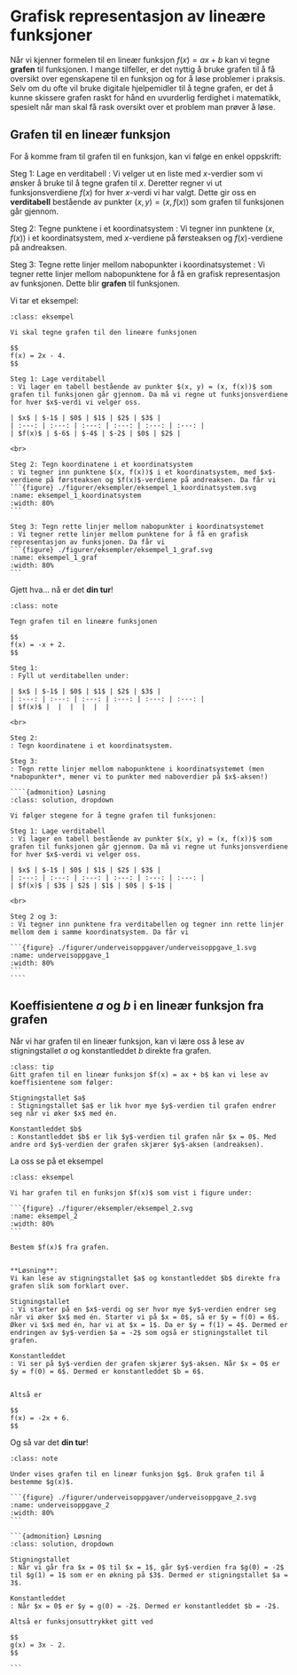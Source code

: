 # Grafisk representasjon av lineære funksjoner

Når vi kjenner formelen til en lineær funksjon $f(x) = ax + b$ kan vi tegne **grafen** til funksjonen. I mange tilfeller, er det nyttig å bruke grafen til å få oversikt over egenskapene til en funksjon og for å løse problemer i praksis. 
Selv om du ofte vil bruke digitale hjelpemidler til å tegne grafen, er det å kunne skissere grafen raskt for hånd en uvurderlig ferdighet i matematikk, spesielt når man skal få rask oversikt over et problem man prøver å løse.

## Grafen til en lineær funksjon
For å komme fram til grafen til en funksjon, kan vi følge en enkel oppskrift:

Steg 1: Lage en verditabell
: Vi velger ut en liste med $x$-verdier som vi ønsker å bruke til å tegne grafen til $x$. Deretter regner vi ut funksjonsverdiene $f(x)$ for hver $x$-verdi vi har valgt. Dette gir oss en **verditabell** bestående av punkter $(x, y) = (x, f(x))$ som grafen til funksjonen går gjennom.

Steg 2: Tegne punktene i et koordinatsystem
: Vi tegner inn punktene $(x, f(x))$ i et koordinatsystem, med $x$-verdiene på førsteaksen og $f(x)$-verdiene på andreaksen.

Steg 3: Tegne rette linjer mellom nabopunkter i koordinatsystemet
: Vi tegner rette linjer mellom nabopunktene for å få en grafisk representasjon av funksjonen. Dette blir **grafen** til funksjonen.


Vi tar et eksempel:

````{admonition} Eksempel 1: Tegne grafen til en lineær funksjon
:class: eksempel

Vi skal tegne grafen til den lineære funksjonen

$$
f(x) = 2x - 4.
$$

Steg 1: Lage verditabell
: Vi lager en tabell bestående av punkter $(x, y) = (x, f(x))$ som grafen til funksjonen går gjennom. Da må vi regne ut funksjonsverdiene for hver $x$-verdi vi velger oss.

| $x$ | $-1$ | $0$ | $1$ | $2$ | $3$ |
| :---: | :---: | :---: | :---: | :---: | :---: |
| $f(x)$ | $-6$ | $-4$ | $-2$ | $0$ | $2$ |

<br>

Steg 2: Tegn koordinatene i et koordinatsystem
: Vi tegner inn punktene $(x, f(x))$ i et koordinatsystem, med $x$-verdiene på førsteaksen og $f(x)$-verdiene på andreaksen. Da får vi
```{figure} ./figurer/eksempler/eksempel_1_koordinatsystem.svg
:name: eksempel_1_koordinatsystem
:width: 80%
```

Steg 3: Tegn rette linjer mellom nabopunkter i koordinatsystemet
: Vi tegner rette linjer mellom punktene for å få en grafisk representasjon av funksjonen. Da får vi
```{figure} ./figurer/eksempler/eksempel_1_graf.svg
:name: eksempel_1_graf
:width: 80%
```
````

Gjett hva... nå er det **din tur**!


`````{admonition} Underveisoppgave 1
:class: note

Tegn grafen til en lineære funksjonen 

$$
f(x) = -x + 2. 
$$

Steg 1:
: Fyll ut verditabellen under:

| $x$ | $-1$ | $0$ | $1$ | $2$ | $3$ |
| :---: | :---: | :---: | :---: | :---: | :---: |
| $f(x)$ |  |  |  |  |  |

<br>

Steg 2: 
: Tegn koordinatene i et koordinatsystem.

Steg 3:
: Tegn rette linjer mellom nabopunktene i koordinatsystemet (men *nabopunkter*, mener vi to punkter med naboverdier på $x$-aksen!)

````{admonition} Løsning
:class: solution, dropdown

Vi følger stegene for å tegne grafen til funksjonen:

Steg 1: Lage verditabell
: Vi lager en tabell bestående av punkter $(x, y) = (x, f(x))$ som grafen til funksjonen går gjennom. Da må vi regne ut funksjonsverdiene for hver $x$-verdi vi velger oss.

| $x$ | $-1$ | $0$ | $1$ | $2$ | $3$ |
| :---: | :---: | :---: | :---: | :---: | :---: |
| $f(x)$ | $3$ | $2$ | $1$ | $0$ | $-1$ |

<br>

Steg 2 og 3:
: Vi tegner inn punktene fra verditabellen og tegner inn rette linjer mellom dem i samme koordinatsystem. Da får vi

```{figure} ./figurer/underveisoppgaver/underveisoppgave_1.svg
:name: underveisoppgave_1
:width: 80%
```
````
`````


## Koeffisientene $a$ og $b$ i en lineær funksjon fra grafen

Når vi har grafen til en lineær funksjon, kan vi lære oss å lese av stigningstallet $a$ og konstantleddet $b$ direkte fra grafen.

```{admonition} Lese av koeffisientene fra grafen til en lineær funksjon
:class: tip
Gitt grafen til en lineær funksjon $f(x) = ax + b$ kan vi lese av koeffisientene som følger:

Stigningstallet $a$
: Stigningstallet $a$ er lik hvor mye $y$-verdien til grafen endrer seg når vi øker $x$ med én. 

Konstantleddet $b$
: Konstantleddet $b$ er lik $y$-verdien til grafen når $x = 0$. Med andre ord $y$-verdien der grafen skjærer $y$-aksen (andreaksen).
```

La oss se på et eksempel


````{admonition} Eksempel 2: lese av koeffisientene til en lineær funksjon fra graf
:class: eksempel

Vi har grafen til en funksjon $f(x)$ som vist i figure under:

```{figure} ./figurer/eksempler/eksempel_2.svg
:name: eksempel_2
:width: 80%
```

Bestem $f(x)$ fra grafen. 


**Løsning**: 
Vi kan lese av stigningstallet $a$ og konstantleddet $b$ direkte fra grafen slik som forklart over.

Stigningstallet
: Vi starter på en $x$-verdi og ser hvor mye $y$-verdien endrer seg når vi øker $x$ med én. Starter vi på $x = 0$, så er $y = f(0) = 6$. Øker vi $x$ med én, har vi at $x = 1$. Da er $y = f(1) = 4$. Dermed er endringen av $y$-verdien $a = -2$ som også er stigningstallet til grafen.

Konstantleddet
: Vi ser på $y$-verdien der grafen skjærer $y$-aksen. Når $x = 0$ er $y = f(0) = 6$. Dermed er konstantleddet $b = 6$. 


Altså er 

$$
f(x) = -2x + 6.
$$
````


Og så var det **din tur**!

````{admonition} Underveisoppgave 2
:class: note

Under vises grafen til en lineær funksjon $g$. Bruk grafen til å bestemme $g(x)$. 

```{figure} ./figurer/underveisoppgaver/underveisoppgave_2.svg
:name: underveisoppgave_2
:width: 80%
```

```{admonition} Løsning
:class: solution, dropdown

Stigningstallet
: Når vi går fra $x = 0$ til $x = 1$, går $y$-verdien fra $g(0) = -2$ til $g(1) = 1$ som er en økning på $3$. Dermed er stigningstallet $a = 3$.

Konstantleddet
: Når $x = 0$ er $y = g(0) = -2$. Dermed er konstantleddet $b = -2$.

Altså er funksjonsuttrykket gitt ved 

$$
g(x) = 3x - 2.
$$

```



````


